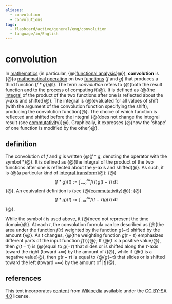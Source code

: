 ```yaml
---
aliases:
  - convolution
  - convolutions
tags:
  - flashcard/active/general/eng/convolution
  - language/in/English
---
```


# convolution

In [mathematics](mathematics.md) (in particular, {@{[functional analysis](functional%20analysis.md)}@}), __convolution__ is {@{a [mathematical operation](operation%20(mathematics).md) on two [functions](function%20(mathematics).md) ($f$ and $g$) that produces a third function ($f * g$)}@}. The term _convolution_ refers to {@{both the result function and to the process of computing it}@}. It is defined as {@{the [integral](integral.md) of the product of the two functions after one is reflected about the y-axis and shifted}@}. The integral is {@{evaluated for all values of shift (with the argument of the convolution function specifying the shift), producing the convolution function}@}. The choice of which function is reflected and shifted before the integral {@{does not change the integral result (see [commutativity](#properties))}@}. Graphically, it expresses {@{how the 'shape' of one function is modified by the other}@}. <!--SR:!2028-09-08,1162,350!2026-01-27,355,290!2028-01-21,974,350!2025-10-30,296,290!2027-04-25,748,330!2025-08-03,278,330!2026-01-13,345,290-->

## definition

The convolution of $f$ and $g$ is written {@{$f * g$, denoting the operator with the symbol $*$}@}. It is defined as {@{the integral of the product of the two functions after one is reflected about the y-axis and shifted}@}. As such, it is {@{a particular kind of [integral transform](integral%20transform.md)}@}: {@{$$(f * g)(t) := \int_{-\infty}^\infty \! f(\tau) g(t - \tau) \,\mathrm{d}\tau$$}@}. An equivalent definition is (see {@{[commutativity](#properties)}@}): {@{$$(f * g)(t) := \int_{-\infty}^\infty \! f(t - \tau) g(\tau) \,\mathrm{d}\tau$$}@}. <!--SR:!2028-08-09,1139,350!2025-11-14,307,290!2025-09-23,290,290!2025-08-30,300,330!2026-05-27,478,310!2027-09-04,855,330-->

While the symbol $t$ is used above, it {@{need not represent the time domain}@}. At each $t$, the convolution formula can be described as {@{the area under the function $f(\tau)$ weighted by the function $g(-\tau)$ shifted by the amount $t$}@}. As $t$ changes, {@{the weighting function $g(t - \tau)$ emphasizes different parts of the input function $f(\tau)$}@}; If {@{$t$ is a positive value}@}, then $g(t - \tau)$ is {@{equal to $g(-\tau)$ that slides or is shifted along the $\tau$-axis toward the right (toward $+\infty$) by the amount of $t$}@}, while if {@{$t$ is a negative value}@}, then $g(t - \tau)$ is equal to {@{$g(-\tau)$ that slides or is shifted toward the left (toward $-\infty$) by the amount of $\lvert t \rvert$}@}. <!--SR:!2026-10-05,601,330!2027-11-26,918,330!2025-07-11,260,330!2028-01-22,975,350!2026-05-26,458,310!2028-01-20,973,350!2025-07-26,272,330-->

## references

This text incorporates [content](https://en.wikipedia.org/wiki/convolution) from [Wikipedia](Wikipedia.md) available under the [CC BY-SA 4.0](https://creativecommons.org/licenses/by-sa/4.0/) license.
